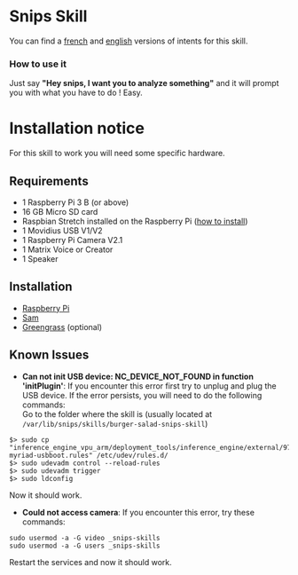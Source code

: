 # Snips Skill
  
You can find a [french](https://console.snips.ai/app-editor/skill_x7VKk0K00Nyv "French version of the assistant") and [english](https://console.snips.ai/app-editor/skill_x7Vo5Y9kExaq "English version of the assistant") versions of intents for this skill.
  
### How to use it
Just say **"Hey snips, I want you to analyze something"** and it will prompt you with what you have to do ! Easy.

# Installation notice
  
For this skill to work you will need some specific hardware.  
  
## Requirements

- 1 Raspberry Pi 3 B (or above)
- 16 GB Micro SD card
- Raspbian Stretch installed on the Raspberry Pi ([how to install](https://www.raspberrypi.org/documentation/installation/installing-images/ "Raspbian Stretch installation tutorial"))
- 1 Movidius USB V1/V2
- 1 Raspberry Pi Camera V2.1
- 1 Matrix Voice or Creator
- 1 Speaker

## Installation

- [Raspberry Pi](./doc/PI.md "Pi OS installation and setup")
- [Sam](./doc/SAM.md "sam installation")
- [Greengrass](./doc/GREENGRASS.md "Greengrass setup") (optional)

## Known Issues
    
- **Can not init USB device: NC_DEVICE_NOT_FOUND in function 'initPlugin'**:
If you encounter this error first try to unplug and plug the USB device. If the error persists, you will need to do the following commands:  
Go to the folder where the skill is (usually located at `/var/lib/snips/skills/burger-salad-snips-skill`)
```
$> sudo cp "inference_engine_vpu_arm/deployment_tools/inference_engine/external/97-myriad-usbboot.rules" /etc/udev/rules.d/
$> sudo udevadm control --reload-rules
$> sudo udevadm trigger
$> sudo ldconfig
```
Now it should work.
  
- **Could not access camera**:
If you encounter this error, try these commands:  
```
sudo usermod -a -G video _snips-skills
sudo usermod -a -G users _snips-skills
```
Restart the services and now it should work.
